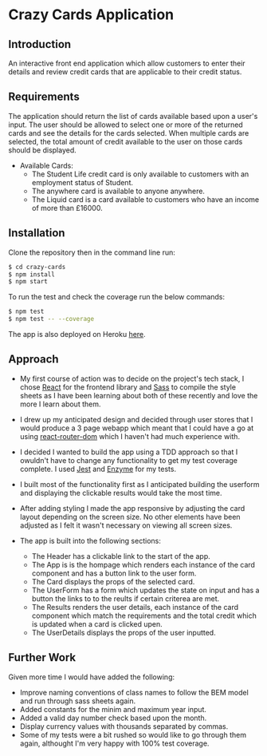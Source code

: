 # Crazy Cards Application

## Introduction

An interactive front end application which allow customers to enter their details and review credit cards that are applicable to their credit status.

## Requirements

The application should return the list of cards available based upon a user's input. The user should be allowed to select one or more of the returned cards and see the details for the cards selected.  When multiple cards are selected, the total amount of credit available to the user on those cards should be displayed.

- Available Cards:
    - The Student Life credit card is only available to customers with an employment status of Student.
    - The anywhere card is available to anyone anywhere.
    - The Liquid card is a card available to customers who have an income of more than £16000.

## Installation

Clone the repository then in the command line run:

```bash
$ cd crazy-cards
$ npm install
$ npm start
```

To run the test and check the coverage run the below commands:

```bash
$ npm test
$ npm test -- --coverage
```
The app is also deployed on Heroku [here](https://salty-wildwood-11557.herokuapp.com).

## Approach

- My first course of action was to decide on the project's tech stack, I chose [React](https://reactjs.org/) for the frontend library and [Sass](https://sass-lang.com/) to compile the style sheets as I have been learning about both of these recently and love the more I learn about them.

- I drew up my anticipated design and decided through user stores that I would produce a 3 page webapp which meant that I could have a go at using [react-router-dom](https://www.npmjs.com/package/react-router-dom) which I haven't had much experience with.

- I decided I wanted to build the app using a TDD approach so that I owuldn't have to change any functionality to get my test coverage complete.  I used [Jest](https://jestjs.io/en/) and [Enzyme](https://github.com/airbnb/enzyme) for my tests.  

- I built most of the functionality first as I anticipated building the userform and displaying the clickable results would take the most time.

- After adding styling I made the app responsive by adjusting the card layout depending on the screen size.  No other elements have been adjusted as I felt it wasn't necessary on viewing all screen sizes.

- The app is built into the following sections:
    - The Header has a clickable link to the start of the app.  
    - The App is is the hompage which renders each instance of the card component and has a button link to the user form.
    - The Card displays the props of the selected card.
    - The UserForm has a form which updates the state on input and has a button the links to to the reults if certain criterea are met.
    - The Results renders the user details, each instance of the card component which match the requirements and the total credit which is updated when a card is clicked upen.
    - The UserDetails displays the props of the user inputted.

## Further Work
Given more time I would have added the following:

- Improve naming conventions of class names to follow the BEM model and run through sass sheets again.
- Added constants for the minim and maximum year input.
- Added a valid day number check based upon the month.
- Display currency values with thousands separated by commas.
- Some of my tests were a bit rushed so would like to go through them again, althought I'm very happy with 100% test coverage.